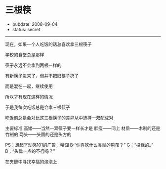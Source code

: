 # 三根筷

- pubdate: 2008-09-04
- status: secret

--------------------------


现在，如果一个人吃饭的话总喜欢拿三根筷子

学校的食堂总是那样

筷子永远不会拿到两根一样的

有新筷子进来了，但并不把旧筷子扔了

而是混在一起，继续使用

所以才有现在这样的情况

于是我每次吃饭总是会拿三根筷子

吃饭前总是会对比这三根筷子的差异从中选择一双配成对

主要标准
高矮——当然一双筷子要一样长才是
胖瘦——同上
材质——木制的还是竹制的
两头——头圆的还是头方的

PS：想起了动感101的广告，哈囧
B:“你喜欢什么类型的男孩？”
G：“投缘的。”
B：“头扁一点的不行吗？”


在夹缝中寻找幸福的泡泡上
